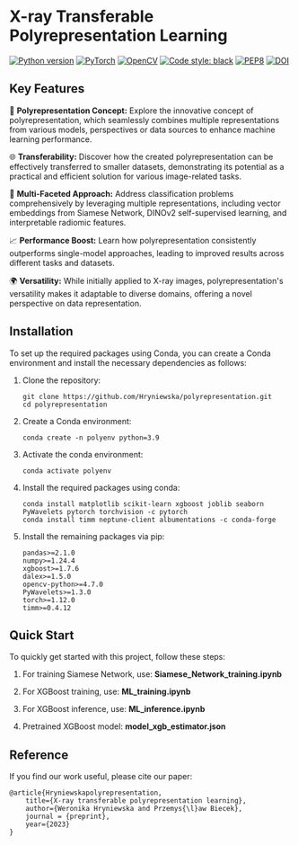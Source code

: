 # X-ray Transferable Polyrepresentation Learning

[![Python version](https://img.shields.io/badge/python-3.9%20%7C%203.10%20%7C%203.11-grey.svg?logo=python&logoColor=blue)](https://www.python.org/)
[![PyTorch](https://img.shields.io/badge/PyTorch-EE4C2C?logo=pytorch&logoColor=white)](https://pytorch.org/)
[![OpenCV](https://img.shields.io/badge/OpenCV-27338e?logo=OpenCV&logoColor=white)](https://opencv.org/)
[![Code style: black](https://img.shields.io/badge/code%20style-black-000000.svg)](https://github.com/psf/black)
[![PEP8](https://img.shields.io/badge/PEP8-compliant-brightgreen.svg)](https://www.python.org/dev/peps/pep-0008/)
[![DOI](https://img.shields.io/badge/DOI-in%20progress-b31b1b.svg)](https://arxiv.org/abs/TODO)


## Key Features

🔗 **Polyrepresentation Concept:** Explore the innovative concept of polyrepresentation, which seamlessly combines multiple representations from various models, perspectives or data sources to enhance machine learning performance.

🌐 **Transferability:** Discover how the created polyrepresentation can be effectively transferred to smaller datasets, demonstrating its potential as a practical and efficient solution for various image-related tasks.

🔬 **Multi-Faceted Approach:** Address classification problems comprehensively by leveraging multiple representations, including vector embeddings from Siamese Network, DINOv2 self-supervised learning, and interpretable radiomic features.

📈 **Performance Boost:** Learn how polyrepresentation consistently outperforms single-model approaches, leading to improved results across different tasks and datasets.

🌍 **Versatility:** While initially applied to X-ray images, polyrepresentation's versatility makes it adaptable to diverse domains, offering a novel perspective on data representation.

## Installation

To set up the required packages using Conda, you can create a Conda environment and install the necessary dependencies as follows:

1. Clone the repository:
   ```shell
   git clone https://github.com/Hryniewska/polyrepresentation.git
   cd polyrepresentation
   ```

2. Create a Conda environment:
   ```shell
   conda create -n polyenv python=3.9
   ```

4. Activate the conda environment:
   ```shell
   conda activate polyenv
   ```
5. Install the required packages using conda:
   ```shell
   conda install matplotlib scikit-learn xgboost joblib seaborn PyWavelets pytorch torchvision -c pytorch
   conda install timm neptune-client albumentations -c conda-forge
   ```
7. Install the remaining packages via pip:
   ```shell
   pandas>=2.1.0
   numpy>=1.24.4
   xgboost>=1.7.6
   dalex>=1.5.0
   opencv-python>=4.7.0
   PyWavelets>=1.3.0
   torch>=1.12.0
   timm>=0.4.12
   ```

## Quick Start

To quickly get started with this project, follow these steps:

1. For training Siamese Network, use: **Siamese_Network_training.ipynb**

2. For XGBoost training, use: **ML_training.ipynb**

3. For XGBoost inference, use: **ML_inference.ipynb**

4. Pretrained XGBoost model: **model_xgb_estimator.json**

## Reference

If you find our work useful, please cite our paper:

```
@article{Hryniewskapolyrepresentation,
	title={X-ray transferable polyrepresentation learning}, 
	author={Weronika Hryniewska and Przemys{\l}aw Biecek},
	journal = {preprint},
	year={2023}
}
